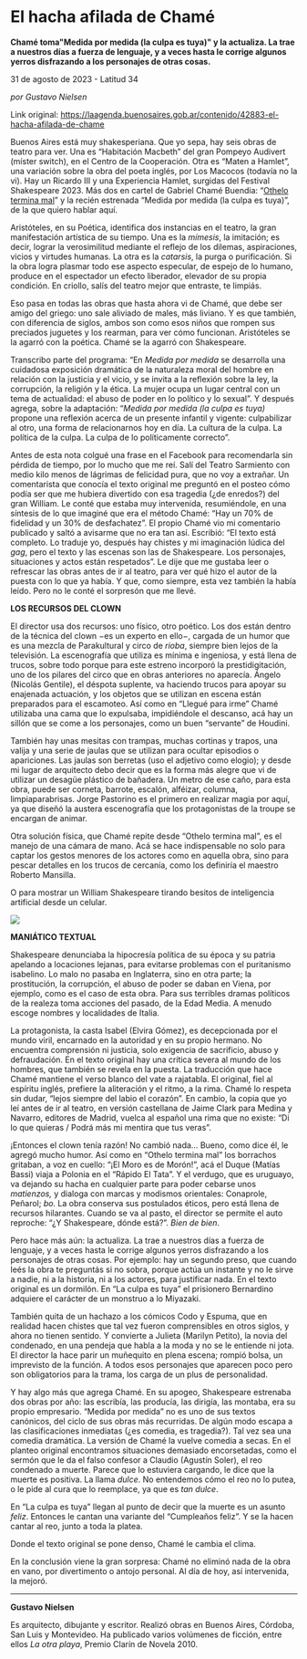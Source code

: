 # El hacha afilada de Chamé

**Chamé toma"Medida por medida (la culpa es tuya)" y la actualiza. La trae a nuestros días a fuerza de lenguaje, y a veces hasta le corrige algunos yerros disfrazando a los personajes de otras cosas.**

31 de agosto de 2023 - Latitud 34

_por Gustavo Nielsen_

Link original: https://laagenda.buenosaires.gob.ar/contenido/42883-el-hacha-afilada-de-chame



Buenos Aires está muy shakesperiana. Que yo sepa, hay seis obras de teatro para ver. Una es “Habitación Macbeth” del gran Pompeyo Audivert (míster switch), en el Centro de la Cooperación. Otra es “Maten a Hamlet”, una variación sobre la obra del poeta inglés, por Los Macocos (todavía no la vi). Hay un Ricardo III y una Experiencia Hamlet, surgidas del Festival Shakespeare 2023. Más dos en cartel de Gabriel Chamé Buendia: “[Othelo termina mal](https://milanesaconpapas.blogspot.com/2019/10/el-moro-es-de-moron-gabriel-chame.html)” y la recién estrenada “Medida por medida (la culpa es tuya)”, de la que quiero hablar aquí.




Aristóteles, en su Poética, identifica dos instancias en el teatro, la gran manifestación artística de su tiempo. Una es la *mímesis*, la imitación; es decir, lograr la verosimilitud mediante el reflejo de los dilemas, aspiraciones, vicios y virtudes humanas. La otra es la *catarsis*, la purga o purificación. Si la obra logra plasmar todo ese aspecto especular, de espejo de lo humano, produce en el espectador un efecto liberador, elevador de su propia condición. En criollo, salís del teatro mejor que entraste, te limpiás.




Eso pasa en todas las obras que hasta ahora vi de Chamé, que debe ser amigo del griego: uno sale aliviado de males, más liviano. Y es que también, con diferencia de siglos, ambos son como esos niños que rompen sus preciados juguetes y los rearman, para ver cómo funcionan. Aristóteles se la agarró con la poética. Chamé se la agarró con Shakespeare.




Transcribo parte del programa: “En *Medida por medida* se desarrolla una cuidadosa exposición dramática de la naturaleza moral del hombre en relación con la justicia y el vicio, y se invita a la reflexión sobre la ley, la corrupción, la religión y la ética. La mujer ocupa un lugar central con un tema de actualidad: el abuso de poder en lo político y lo sexual”. Y después agrega, sobre la adaptación: “*Medida por medida (la culpa es tuya)* propone una reflexión acerca de un presente infantil y vigente: culpabilizar al otro, una forma de relacionarnos hoy en día. La cultura de la culpa. La política de la culpa. La culpa de lo políticamente correcto”.




Antes de esta nota colgué una frase en el Facebook para recomendarla sin pérdida de tiempo, por lo mucho que me reí. Salí del Teatro Sarmiento con medio kilo menos de lágrimas de felicidad pura, que no voy a extrañar. Un comentarista que conocía el texto original me preguntó en el posteo cómo podía ser que me hubiera divertido con esa tragedia (¿de enredos?) del gran William. Le conté que estaba muy intervenida, resumiéndole, en una síntesis de lo que imaginé que era el método Chamé: “Hay un 70% de fidelidad y un 30% de desfachatez”. El propio Chamé vio mi comentario publicado y saltó a avisarme que no era tan así. Escribió: “El texto está completo. Lo traduje yo, después hay chistes y mi imaginación lúdica del *gag*, pero el texto y las escenas son las de Shakespeare. Los personajes, situaciones y actos están respetados”. Le dije que me gustaba leer o refrescar las obras antes de ir al teatro, para ver qué hizo el autor de la puesta con lo que ya había. Y que, como siempre, esta vez también la había leído. Pero no le conté el sorpresón que me llevé.




**LOS RECURSOS DEL CLOWN**




El director usa dos recursos: uno físico, otro poético. Los dos están dentro de la técnica del clown −es un experto en ello−, cargada de un humor que es una mezcla de Parakultural y circo de *rioba*, siempre bien lejos de la televisión. La escenografía que utiliza es mínima e ingeniosa, y está llena de trucos, sobre todo porque para este estreno incorporó la prestidigitación, uno de los pilares del circo que en obras anteriores no aparecía. Ángelo (Nicolás Gentile), el déspota suplente, va haciendo trucos para apoyar su enajenada actuación, y los objetos que se utilizan en escena están preparados para el escamoteo. Así como en “Llegué para irme” Chamé utilizaba una cama que lo expulsaba, impidiéndole el descanso, acá hay un sillón que se come a los personajes, como un buen “servante” de Houdini.




También hay unas mesitas con trampas, muchas cortinas y trapos, una valija y una serie de jaulas que se utilizan para ocultar episodios o apariciones. Las jaulas son berretas (uso el adjetivo como elogio); y desde mi lugar de arquitecto debo decir que es la forma más alegre que vi de utilizar un desagüe plástico de bañadera. Un metro de ese caño, para esta obra, puede ser corneta, barrote, escalón, alféizar, columna, limpiaparabrisas. Jorge Pastorino es el primero en realizar magia por aquí, ya que diseñó la austera escenografía que los protagonistas de la troupe se encargan de animar.




Otra solución física, que Chamé repite desde “Othelo termina mal”, es el manejo de una cámara de mano. Acá se hace indispensable no solo para captar los gestos menores de los actores como en aquella obra, sino para pescar detalles en los trucos de cercanía, como los definiría el maestro Roberto Mansilla.




O para mostrar un William Shakespeare tirando besitos de inteligencia artificial desde un celular.




![](https://cdn.feater.me/files/images/2622231/64aee104-6bc0-4e66-9881-a65a42d6ca1c.jpg)




**MANIÁTICO TEXTUAL**




Shakespeare denunciaba la hipocresía política de su época y su patria apelando a locaciones lejanas, para evitarse problemas con el puritanismo isabelino. Lo malo no pasaba en Inglaterra, sino en otra parte; la prostitución, la corrupción, el abuso de poder se daban en Viena, por ejemplo, como es el caso de esta obra. Para sus terribles dramas políticos de la realeza toma acciones del pasado, de la Edad Media. A menudo escoge nombres y localidades de Italia.




La protagonista, la casta Isabel (Elvira Gómez), es decepcionada por el mundo viril, encarnado en la autoridad y en su propio hermano. No encuentra comprensión ni justicia, solo exigencia de sacrificio, abuso y defraudación. En el texto original hay una crítica severa al mundo de los hombres, que también se revela en la puesta. La traducción que hace Chamé mantiene el verso blanco del vate a rajatabla. El original, fiel al espíritu inglés, prefiere la aliteración y el ritmo, a la rima. Chamé lo respeta sin dudar, “lejos siempre del labio el corazón”. En cambio, la copia que yo leí antes de ir al teatro, en versión castellana de Jaime Clark para Medina y Navarro, editores de Madrid, vuelca al español una rima que no existe: “Di lo que quieras / Podrá más mi mentira que tus veras”.




¡Entonces el clown tenía razón! No cambió nada… Bueno, como dice él, le agregó mucho humor. Así como en “Othelo termina mal” los borrachos gritaban, a voz en cuello: “¡El Moro es de Morón!”, acá el Duque (Matías Bassi) viaja a Polonia en el “Rápido El Tata”. Y el verdugo, que es uruguayo, va dejando su hacha en cualquier parte para poder cebarse unos *matienzos,* y dialoga con marcas y modismos orientales: Conaprole, Peñarol; *bo.* La obra conserva sus postulados éticos, pero está llena de recursos hilarantes. Cuando se va al pasto, el director se permite el auto reproche: “¿Y Shakespeare, dónde está?”. *Bien de bien*.




Pero hace más aún: la actualiza. La trae a nuestros días a fuerza de lenguaje, y a veces hasta le corrige algunos yerros disfrazando a los personajes de otras cosas. Por ejemplo: hay un segundo preso, que cuando leés la obra te preguntás si no sobra, porque actúa un instante y no le sirve a nadie, ni a la historia, ni a los actores, para justificar nada. En el texto original es un dormilón. En “La culpa es tuya” el prisionero Bernardino adquiere el carácter de un monstruo a lo Miyazaki.




También quita de un hachazo a los cómicos Codo y Espuma, que en realidad hacen chistes que tal vez fueron comprensibles en otros siglos, y ahora no tienen sentido. Y convierte a Julieta (Marilyn Petito), la novia del condenado, en una pendeja que habla a la moda y no se le entiende ni jota. El director la hace parir un muñequito en plena escena; rompió bolsa, un imprevisto de la función. A todos esos personajes que aparecen poco pero son obligatorios para la trama, los carga de un plus de personalidad.




Y hay algo más que agrega Chamé. En su apogeo, Shakespeare estrenaba dos obras por año: las escribía, las producía, las dirigía, las montaba, era su propio empresario. “Medida por medida” no es uno de sus textos canónicos, del ciclo de sus obras más recurridas. De algún modo escapa a las clasificaciones inmediatas (¿es comedia, es tragedia?). Tal vez sea una comedia dramática. La versión de Chamé la vuelve comedia a secas. En el planteo original encontramos situaciones demasiado encorsetadas, como el sermón que le da el falso confesor a Claudio (Agustín Soler), el reo condenado a muerte. Parece que lo estuviera cargando, le dice que la muerte es positiva. La llama *dulce*. No entendemos cómo el reo no lo putea, o le pide al cura que lo reemplace, ya que es *tan dulce*.




En “La culpa es tuya” llegan al punto de decir que la muerte es un asunto *feliz*. Entonces le cantan una variante del “Cumpleaños feliz”. Y se la hacen cantar al reo, junto a toda la platea.




Donde el texto original se pone denso, Chamé le cambia el clima.




En la conclusión viene la gran sorpresa: Chamé no eliminó nada de la obra en vano, por divertimento o antojo personal. Al día de hoy, así intervenida, la mejoró.




---




**Gustavo Nielsen**




Es arquitecto, dibujante y escritor. Realizó obras en Buenos Aires, Córdoba, San Luis y Montevideo. Ha publicado varios volúmenes de ficción, entre ellos *La otra playa*, Premio Clarín de Novela 2010.



